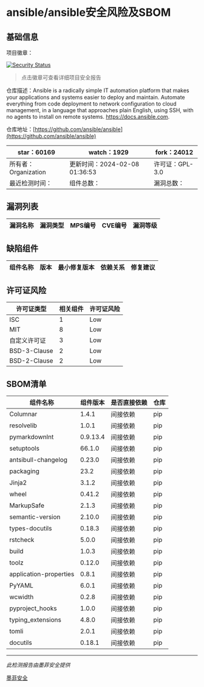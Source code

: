 # ansible/ansible安全风险及SBOM

## 基础信息

项目徽章：

[![Security Status](https://www.murphysec.com/platform3/v31/badge/1755294975493672960.svg)](https://www.murphysec.com/console/report/1712177229994967040/1755294975493672960)

> 点击徽章可查看详细项目安全报告

仓库描述：Ansible is a radically simple IT automation platform that makes your applications and systems easier to deploy and maintain. Automate everything from code deployment to network configuration to cloud management, in a language that approaches plain English, using SSH, with no agents to install on remote systems. https://docs.ansible.com.

仓库地址：[https://github.com/ansible/ansible](https://github.com/ansible/ansible)

| star：60169 | watch：1929 | fork：24012 |
| ----------- | -------------- | ------------ |
| 所有者：Organization | 更新时间：2024-02-08 01:36:53 | 许可证：GPL-3.0 |
| 最近检测时间： | 组件总数： | 漏洞总数： |




## 漏洞列表

| 漏洞名称 | 漏洞类型 | MPS编号 | CVE编号 | 漏洞等级 |
| ------- | ------ | ------- | ------ | ----- |





## 缺陷组件

| 组件名称 | 版本 | 最小修复版本 | 依赖关系 | 修复建议 |
| -------- | ---- | ------------ | -------- | -------- |





## 许可证风险

| 许可证类型 | 相关组件 | 许可证风险 |
| ---------- | -------- | ---------- |
|ISC|1|Low|
|MIT|8|Low|
|自定义许可证|3|Low|
|BSD-3-Clause|2|Low|
|BSD-2-Clause|2|Low|




## SBOM清单

| 组件名称 | 组件版本 | 是否直接依赖 | 仓库 |
| -------- | -------- | ------------ | ---- |
|Columnar|1.4.1|间接依赖|pip|
|resolvelib|1.0.1|间接依赖|pip|
|pymarkdownlnt|0.9.13.4|间接依赖|pip|
|setuptools|66.1.0|间接依赖|pip|
|antsibull-changelog|0.23.0|间接依赖|pip|
|packaging|23.2|间接依赖|pip|
|Jinja2|3.1.2|间接依赖|pip|
|wheel|0.41.2|间接依赖|pip|
|MarkupSafe|2.1.3|间接依赖|pip|
|semantic-version|2.10.0|间接依赖|pip|
|types-docutils|0.18.3|间接依赖|pip|
|rstcheck|5.0.0|间接依赖|pip|
|build|1.0.3|间接依赖|pip|
|toolz|0.12.0|间接依赖|pip|
|application-properties|0.8.1|间接依赖|pip|
|PyYAML|6.0.1|间接依赖|pip|
|wcwidth|0.2.8|间接依赖|pip|
|pyproject_hooks|1.0.0|间接依赖|pip|
|typing_extensions|4.8.0|间接依赖|pip|
|tomli|2.0.1|间接依赖|pip|
|docutils|0.18.1|间接依赖|pip|


------

*此检测报告由墨菲安全提供*

[墨菲安全](www.murphysec.com)